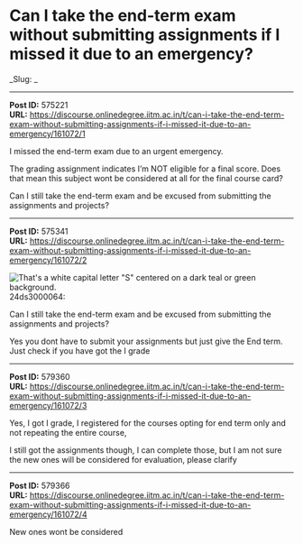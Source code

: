 # Can I take the end-term exam without submitting assignments if I missed it due to an emergency?
_Slug: _

---
**Post ID:** 575221  
**URL:** https://discourse.onlinedegree.iitm.ac.in/t/can-i-take-the-end-term-exam-without-submitting-assignments-if-i-missed-it-due-to-an-emergency/161072/1  

I missed the end-term exam due to an urgent emergency.


The grading assignment indicates I’m NOT eligible for a final score. Does that mean this subject wont be considered at all for the final course card?


Can I still take the end-term exam and be excused from submitting the assignments and projects?

---
**Post ID:** 575341  
**URL:** https://discourse.onlinedegree.iitm.ac.in/t/can-i-take-the-end-term-exam-without-submitting-assignments-if-i-missed-it-due-to-an-emergency/161072/2  

![That's a white capital letter "S" centered on a dark teal or green background.
](https://dub1.discourse-cdn.com/flex013/user_avatar/discourse.onlinedegree.iitm.ac.in/24ds3000064/48/111221_2.png) 24ds3000064:

Can I still take the end-term exam and be excused from submitting the assignments and projects?




Yes you dont have to submit your assignments but just give the End term. Just check if you have got the I grade

---
**Post ID:** 579360  
**URL:** https://discourse.onlinedegree.iitm.ac.in/t/can-i-take-the-end-term-exam-without-submitting-assignments-if-i-missed-it-due-to-an-emergency/161072/3  

Yes, I got I grade, I registered for the courses opting for end term only and not repeating the entire course,


I still got the assignments though, I can complete those, but I am not sure the new ones will be considered for evaluation, please clarify

---
**Post ID:** 579366  
**URL:** https://discourse.onlinedegree.iitm.ac.in/t/can-i-take-the-end-term-exam-without-submitting-assignments-if-i-missed-it-due-to-an-emergency/161072/4  

New ones wont be considered

